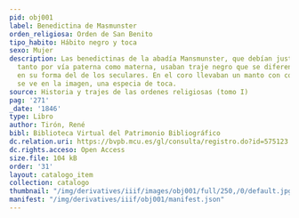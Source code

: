 ```yaml
---
pid: obj001
label: Benedictina de Masmunster
orden_religiosa: Orden de San Benito
tipo_habito: Hábito negro y toca
sexo: Mujer
description: Las benedictinas de la abadía Mansmunster, que debían justificar su nobleza
  tanto por vía paterna como materna, usaban traje negro que se diferenciaba muy poco
  en su forma del de los seculares. En el coro llevaban un manto con cola y, como
  se ve en la imagen, una especia de toca.
source: Historia y trajes de las ordenes religiosas (tomo I)
pag: '271'
_date: '1846'
type: Libro
author: Tirón, René
bibl: Biblioteca Virtual del Patrimonio Bibliográfico
dc.relation.uri: https://bvpb.mcu.es/gl/consulta/registro.do?id=575123
dc.rights.acceso: Open Access
size.file: 104 kB
order: '31'
layout: catalogo_item
collection: catalogo
thumbnail: "/img/derivatives/iiif/images/obj001/full/250,/0/default.jpg"
manifest: "/img/derivatives/iiif/obj001/manifest.json"
---
```

